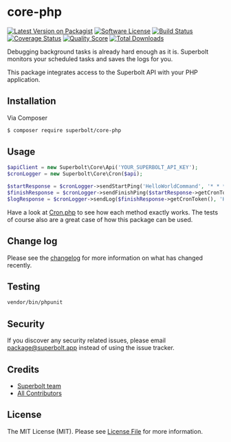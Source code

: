 # core-php

[![Latest Version on Packagist][ico-version]][link-packagist]
[![Software License][ico-license]](license.md)
[![Build Status][ico-travis]][link-travis]
[![Coverage Status][ico-scrutinizer]][link-scrutinizer]
[![Quality Score][ico-code-quality]][link-code-quality]
[![Total Downloads][ico-downloads]][link-downloads]

Debugging background tasks is already hard enough as it is. Superbolt monitors your scheduled tasks and saves the logs for you.

This package integrates access to the Superbolt API with your PHP application.

## Installation

Via Composer

``` bash
$ composer require superbolt/core-php
```

## Usage

``` php
$apiClient = new Superbolt\Core\Api('YOUR_SUPERBOLT_API_KEY');
$cronLogger = new Superbolt\Core\Cron($api);

$startResponse = $cronLogger->sendStartPing('HelloWorldCommand', '* * * * *', 'production');
$finishResponse = $cronLogger->sendFinishPing($startResponse->getCronToken(), 0);
$logResponse = $cronLogger->sendLog($finishResponse->getCronToken(), 'Hello World', 0);
```

Have a look at [Cron.php](src/Cron.php) to see how each method exactly works. The tests of course also are a great case of how this package can be used.

## Change log

Please see the [changelog](changelog.md) for more information on what has changed recently.

## Testing

``` bash
vendor/bin/phpunit
```

## Security

If you discover any security related issues, please email package@superbolt.app instead of using the issue tracker.

## Credits

- [Superbolt team][link-author]
- [All Contributors][link-contributors]

## License

The MIT License (MIT). Please see [License File](license.md) for more information.

[ico-version]: https://img.shields.io/packagist/v/superbolt/core-php.svg?style=flat-square
[ico-license]: https://img.shields.io/badge/license-MIT-brightgreen.svg?style=flat-square
[ico-travis]: https://img.shields.io/travis/superbolt/core-php/master.svg?style=flat-square
[ico-scrutinizer]: https://img.shields.io/scrutinizer/coverage/g/superbolt/core-php.svg?style=flat-square
[ico-code-quality]: https://img.shields.io/scrutinizer/g/superbolt/core-php.svg?style=flat-square
[ico-downloads]: https://img.shields.io/packagist/dt/superbolt/core-php.svg?style=flat-square

[link-packagist]: https://packagist.org/packages/superbolt/core-php
[link-travis]: https://travis-ci.org/superbolt/core-php
[link-scrutinizer]: https://scrutinizer-ci.com/g/superbolt/core-php/code-structure
[link-code-quality]: https://scrutinizer-ci.com/g/superbolt/core-php
[link-downloads]: https://packagist.org/packages/superbolt/core-php
[link-author]: https://github.com/superboltapp
[link-contributors]: ../../contributors
